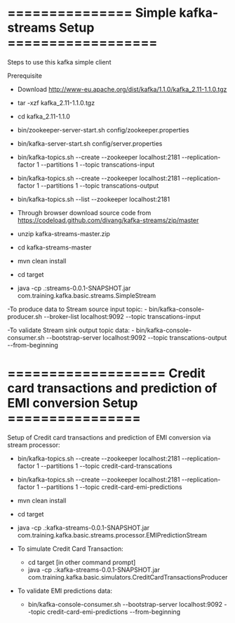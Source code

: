 # =============== Simple kafka-streams Setup ==================

Steps to use this kafka simple client

Prerequisite

- Download http://www-eu.apache.org/dist/kafka/1.1.0/kafka_2.11-1.1.0.tgz
- tar -xzf kafka_2.11-1.1.0.tgz
- cd kafka_2.11-1.1.0
- bin/zookeeper-server-start.sh config/zookeeper.properties
- bin/kafka-server-start.sh config/server.properties
- bin/kafka-topics.sh --create --zookeeper localhost:2181 --replication-factor 1 --partitions 1 --topic transcations-input
- bin/kafka-topics.sh --create --zookeeper localhost:2181 --replication-factor 1 --partitions 1 --topic transcations-output
- bin/kafka-topics.sh --list --zookeeper localhost:2181

- Through browser download source code from https://codeload.github.com/divang/kafka-streams/zip/master
- unzip kafka-streams-master.zip
- cd kafka-streams-master
- mvn clean install
- cd target
- java -cp .:streams-0.0.1-SNAPSHOT.jar com.training.kafka.basic.streams.SimpleStream

-To produce data to Stream source input topic:
	- bin/kafka-console-producer.sh --broker-list localhost:9092 --topic transcations-input

-To validate Stream sink output topic data:
	- bin/kafka-console-consumer.sh --bootstrap-server localhost:9092 --topic  transcations-output --from-beginning
	
	
# =================== Credit card transactions and prediction of EMI conversion Setup ================

Setup of Credit card transactions and prediction of EMI conversion via stream  processor:

- bin/kafka-topics.sh --create --zookeeper localhost:2181 --replication-factor 1 --partitions 1 --topic credit-card-transcations
- bin/kafka-topics.sh --create --zookeeper localhost:2181 --replication-factor 1 --partitions 1 --topic credit-card-emi-predictions

- mvn clean install
- cd target
- java -cp .:kafka-streams-0.0.1-SNAPSHOT.jar  com.training.kafka.basic.streams.processor.EMIPredictionStream

- To simulate Credit Card Transaction:
	- cd target [in other command prompt]
	- java -cp .:kafka-streams-0.0.1-SNAPSHOT.jar  com.training.kafka.basic.simulators.CreditCardTransactionsProducer

- To validate EMI predictions data:
	- bin/kafka-console-consumer.sh --bootstrap-server localhost:9092 --topic  credit-card-emi-predictions --from-beginning
	
